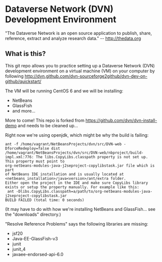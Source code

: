 # Dataverse Network (DVN) Development Environment

"The Dataverse Network is an open source application to publish, share, reference, extract and analyze research data." -- http://thedata.org

## What is this?

This git repo allows you to practice setting up a Dataverse Network (DVN) development environment on a virtual machine (VM) on your computer by following http://dvn.github.com/dvn-sourceforge2github/dvn-dev-on-github/quickstart/

The VM will be running CentOS 6 and we will be installing:

- NetBeans
- GlassFish
- and more...

More to come! This repo is forked from https://github.com/dvn/dvn-install-demo and needs to be cleaned up...

Right now we're using openjdk, which might be why the build is failing:

    ant -f /home/vagrant/NetBeansProjects/dvn/src/DVN-web -DforceRedeploy=false dist
    /home/vagrant/NetBeansProjects/dvn/src/DVN-web/nbproject/build-impl.xml:776: The libs.CopyLibs.classpath property is not set up.
    This property must point to 
    org-netbeans-modules-java-j2seproject-copylibstask.jar file which is part
    of NetBeans IDE installation and is usually located at 
    <netbeans_installation>/java<version>/ant/extra folder.
    Either open the project in the IDE and make sure CopyLibs library
    exists or setup the property manually. For example like this:
     ant -Dlibs.CopyLibs.classpath=a/path/to/org-netbeans-modules-java-j2seproject-copylibstask.jar
    BUILD FAILED (total time: 0 seconds)

(It may have to do with how we're installing NetBeans and GlassFish... see the "downloads" directory.)

"Resolve Reference Problems" says the following libraries are missing:

- jsf20
- Java-EE-GlassFish-v3
- junit
- junit_4
- javaee-endorsed-api-6.0

